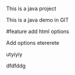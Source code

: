 This is a java project

This is a java demo in GIT

#feature add html options 

Add options etererete

utyiyiy

dfdfddg
